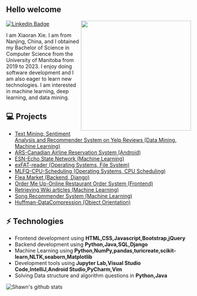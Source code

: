 <h2> Hello welcome</h2>

<img align='right' src='http://www.jenyalestina.com/blog/wp-content/uploads/2019/05/web-development-1024x582.jpg' width='300"'>

[![Linkedin Badge](https://img.shields.io/badge/-Lindkeden-blue?style=flat-square&logo=Linkedin&logoColor=white&link=https://www.linkedin.com/in/suyash-srivastava-458b0117)](https://www.linkedin.com/in/xiaoran-xie-3a305720a/) 

I am Xiaoran Xie. I am from Nanjing, China, and I obtained my Bachelor of Science in Computer Science from the University of Manitoba from 2019 to 2023. I enjoy doing software development and I am also eager to learn new technologies. I am interested in machine learning, deep learning, and data mining.

## 💻 Projects
* [Text Mining: Sentiment Analysis and Recommender System on Yelp Reviews (Data Mining, Machine Learning)](https://github.com/Makiato1999/COMP4710_Yelp)
* [ARS-Canadian Airline Reservation System (Android)](https://github.com/Makiato1999/ARS)
* [ESN-Echo State Network (Machine Learning)](https://github.com/Makiato1999/ESN-echo-state-network)
* [exFAT-reader (Operating Systems, File System)](https://github.com/Makiato1999/exFAT-reader)
* [MLFQ-CPU-Scheduling (Operating Systems, CPU Scheduling)](https://github.com/Makiato1999/MLFQ-CPU-Scheduling)
* [Flea Market (Backend, Django)](https://github.com/Makiato1999/FleaMarket)
* [Order Me Up-Online Restaurant Order System (Frontend)](https://github.com/Makiato1999/COMP3020-Group24)
* [Retrieving Wiki articles (Machine Learning)](https://github.com/Makiato1999/note-ML/blob/main/Foundations/Week4/Retrieving%20Wikipedia%20articles.ipynb)
* [Song Recommender System (Machine Learning)](https://github.com/Makiato1999/note-ML/blob/main/Foundations/Week5/Song%20Recommender%20System.ipynb)
* [Huffman-DataCompression (Object Orientation)](https://github.com/Makiato1999/Huffman-DataCompression)

## ⚡ Technologies 
- Frontend development using **HTML,CSS,Javascript,Bootstrap,jQuery**
- Backend development using **Python,Java,SQL,Django**
- Machine Learning using **Python,NumPy,pandas,turicreate,scikit-learn,NLTK,seaborn,Matplotlib**
- Development tools using **Jupyter Lab,Visual Studio Code,IntelliJ,Android Studio,PyCharm,Vim**
- Solving Data structure and algorithm questions in **Python,Java**

![Shawn's github stats](https://github-readme-stats-git-masterrstaa-rickstaa.vercel.app/api?username=Makiato1999&hide=["issues"]&show_icons=true)

